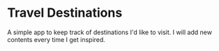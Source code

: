 # Travel Destinations

A simple app to keep track of destinations I'd like to visit.
I will add new contents every time I get inspired.
